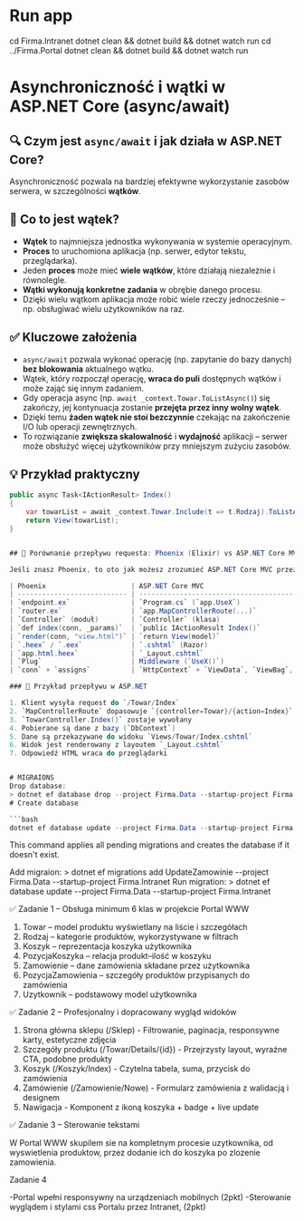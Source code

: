 # Run app

cd Firma.Intranet
dotnet clean && dotnet build && dotnet watch run
cd ../Firma.Portal
dotnet clean && dotnet build && dotnet watch run

# Asynchroniczność i wątki w ASP.NET Core (async/await)

## 🔍 Czym jest `async/await` i jak działa w ASP.NET Core?

Asynchroniczność pozwala na bardziej efektywne wykorzystanie zasobów serwera, w szczególności **wątków**.

## 🧵 Co to jest wątek?

- **Wątek** to najmniejsza jednostka wykonywania w systemie operacyjnym.
- **Proces** to uruchomiona aplikacja (np. serwer, edytor tekstu, przeglądarka).
- Jeden **proces** może mieć **wiele wątków**, które działają niezależnie i równolegle.
- **Wątki wykonują konkretne zadania** w obrębie danego procesu.
- Dzięki wielu wątkom aplikacja może robić wiele rzeczy jednocześnie – np. obsługiwać wielu użytkowników na raz.

## ✅ Kluczowe założenia

- `async/await` pozwala wykonać operację (np. zapytanie do bazy danych) **bez blokowania** aktualnego wątku.
- Wątek, który rozpoczął operację, **wraca do puli** dostępnych wątków i może zająć się innym zadaniem.
- Gdy operacja async (np. `await _context.Towar.ToListAsync()`) się zakończy, jej kontynuacja zostanie **przejęta przez inny wolny wątek**.
- Dzięki temu **żaden wątek nie stoi bezczynnie** czekając na zakończenie I/O lub operacji zewnętrznych.
- To rozwiązanie **zwiększa skalowalność** i **wydajność** aplikacji – serwer może obsłużyć więcej użytkowników przy mniejszym zużyciu zasobów.

## 💡 Przykład praktyczny

````csharp
public async Task<IActionResult> Index()
{
    var towarList = await _context.Towar.Include(t => t.Rodzaj).ToListAsync();
    return View(towarList);
}


## 🔄 Porównanie przepływu requesta: Phoenix (Elixir) vs ASP.NET Core MVC

Jeśli znasz Phoenix, to oto jak możesz zrozumieć ASP.NET Core MVC przez analogię:

| Phoenix                     | ASP.NET Core MVC                               | Opis                                              |
| --------------------------- | ---------------------------------------------- | ------------------------------------------------- |
| `endpoint.ex`               | `Program.cs` (`app.UseX`)                      | Konfiguracja middleware'ów (pipeline requestów)   |
| `router.ex`                 | `app.MapControllerRoute(...)`                  | Mapowanie ścieżek URL na kontrolery i akcje       |
| `Controller` (moduł)        | `Controller` (klasa)                           | Kontroler zawierający logikę dla widoków          |
| `def index(conn, _params)`  | `public IActionResult Index()`                 | Akcja obsługująca konkretny endpoint              |
| `render(conn, "view.html")` | `return View(model)`                           | Renderowanie widoku z danymi                      |
| `.heex` / `.eex`            | `.cshtml` (Razor)                              | Szablony HTML z możliwością osadzania kodu        |
| `app.html.heex`             | `_Layout.cshtml`                               | Główny layout aplikacji z `@RenderBody()`         |
| `Plug`                      | Middleware (`UseX()`)                          | Warstwa przetwarzania requestów przed kontrolerem |
| `conn` + `assigns`          | `HttpContext` + `ViewData`, `ViewBag`, `Model` | Dane przekazywane do widoku                       |

### 🔁 Przykład przepływu w ASP.NET

1. Klient wysyła request do `/Towar/Index`
2. `MapControllerRoute` dopasowuje `{controller=Towar}/{action=Index}`
3. `TowarController.Index()` zostaje wywołany
4. Pobierane są dane z bazy (`DbContext`)
5. Dane są przekazywane do widoku `Views/Towar/Index.cshtml`
6. Widok jest renderowany z layoutem `_Layout.cshtml`
7. Odpowiedź HTML wraca do przeglądarki


# MIGRAIONS
Drop database:
> dotnet ef database drop --project Firma.Data --startup-project Firma.Intranet
# Create database

```bash
dotnet ef database update --project Firma.Data --startup-project Firma.Intranet
````

This command applies all pending migrations and creates the database if it doesn't exist.

Add migraion: > dotnet ef migrations add UpdateZamowinie --project Firma.Data --startup-project Firma.Intranet
Run migration: > dotnet ef database update --project Firma.Data --startup-project Firma.Intranet

✅ Zadanie 1 – Obsługa minimum 6 klas w projekcie Portal WWW

1. Towar – model produktu wyświetlany na liście i szczegółach
2. Rodzaj – kategorie produktów, wykorzystywane w filtrach
3. Koszyk – reprezentacja koszyka użytkownika
4. PozycjaKoszyka – relacja produkt–ilość w koszyku
5. Zamowienie – dane zamówienia składane przez użytkownika
6. PozycjaZamowienia – szczegóły produktów przypisanych do zamówienia
7. Uzytkownik – podstawowy model użytkownika

✅ Zadanie 2 – Profesjonalny i dopracowany wygląd widoków

1. Strona główna sklepu (/Sklep) - Filtrowanie, paginacja, responsywne karty, estetyczne zdjęcia
2. Szczegóły produktu (/Towar/Details/{id}) - Przejrzysty layout, wyraźne CTA, podobne produkty
3. Koszyk (/Koszyk/Index) - Czytelna tabela, suma, przycisk do zamówienia
4. Zamówienie (/Zamowienie/Nowe) - Formularz zamówienia z walidacją i designem
5. Nawigacja - Komponent z ikoną koszyka + badge + live update

✅ Zadanie 3 – Sterowanie tekstami

W Portal WWW skupilem sie na kompletnym procesie uzytkownika, od wyswietlenia produktow, przez dodanie ich do koszyka po zlozenie zamowienia.

Zadanie 4

-Portal wpełni responsywny na urządzeniach mobilnych (2pkt)
-Sterowanie wyglądem i stylami css Portalu przez Intranet, (2pkt)
